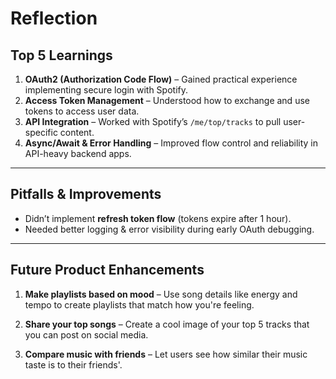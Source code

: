 #  Reflection

## Top 5 Learnings

1. **OAuth2 (Authorization Code Flow)** – Gained practical experience implementing secure login with Spotify.
2. **Access Token Management** – Understood how to exchange and use tokens to access user data.
3. **API Integration** – Worked with Spotify’s `/me/top/tracks` to pull user-specific content.
4. **Async/Await & Error Handling** – Improved flow control and reliability in API-heavy backend apps.

---

##  Pitfalls & Improvements

- Didn’t implement **refresh token flow** (tokens expire after 1 hour).
- Needed better logging & error visibility during early OAuth debugging.

---

##  Future Product Enhancements

1. **Make playlists based on mood** – Use song details like energy and tempo to create playlists that match how you're feeling.

2. **Share your top songs** – Create a cool image of your top 5 tracks that you can post on social media.

3. **Compare music with friends** – Let users see how similar their music taste is to their friends'.
